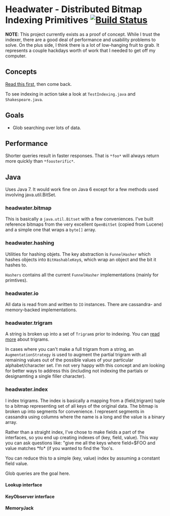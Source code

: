 # Headwater - Distributed Bitmap Indexing Primitives [![Build Status](https://secure.travis-ci.org/gdusbabek/headwater.png)](http://travis-ci.org/gdusbabek/headwater)

__NOTE__: This project currently exists as a proof of concept.  While I trust the indexer, there are a good deal of
performance and usability problems to solve.  On the plus side, I think there is a lot of low-hanging fruit to grab.
It represents a couple hackdays worth of work that I needed to get off my computer.

## Concepts

[Read this first](http://en.wikipedia.org/wiki/Bitmap_index), then come back.

To see indexing in action take a look at `TestIndexing.java` and `Shakespeare.java`.

## Goals

* Glob searching over lots of data.

## Performance

Shorter queries result in faster responses.  That is `*foo*` will always return more quickly than `*foosterific*`.

## Java

Uses Java 7. It would work fine on Java 6 except for a few methods used involving java.util.BitSet.

###  headwater.bitmap

This is basically a `java.util.Bitset` with a few conveniences. I've built reference bitmaps from the very excellent
`OpenBitSet` (copied from Lucene) and a simple one that wraps a `byte[]` array.

### headwater.hashing

Utilities for hashing objets. The key abstraction is `FunnelHasher` which hashes objects into `BitHashableKey`s, which
wrap an object and the bit it hashes to.

`Hashers` contains all the current `FunnelHasher` implementations (mainly for primtives).

### headwater.io

All data is read from and written to `IO` instances.  There are cassandra- and memory-backed implementations.

### headwater.trigram

A string is broken up into a set of `Trigram`s prior to indexing.
You can [read more](http://en.wikipedia.org/wiki/Trigram) about trigrams.

In cases where you can't make a full trigram from a string, an `AugmentationStrategy` is used to augment the partial
trigram with all remaining values out of the possible values of your particular alphabet/character set.  I'm not very
happy with this concept and am looking for better ways to address this (including not indexing the partials or
designamting a single filler character).

### headwater.index

I index trigrams.  The index is basically a mapping from a (field,trigram) tuple to a bitmap representing set of all
keys of the original data.  The bitmap is broken up into segments for convenience. I represent segments in cassandra
using columns where the name is a long and the value is a binary array.

Rather than a straight index, I've chose to make fields a part of the interfaces, so you end up creating indexes of
(key, field, value).  This way you can ask questions like: "give me all the keys where field=$FOO and value matches
\*fo* (if you wanted to find the 'foo's.

You can reduce this to a simple (key, value) index by assuming a constant field value.

Glob queries are the goal here.

#### Lookup interface

#### KeyObserver interface

#### MemoryJack

